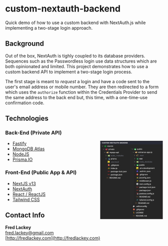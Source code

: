 # custom-nextauth-backend

Quick demo of how to use a custom backend with NextAuth.js while implementing a two-stage login approach.

## Background  

Out of the box, NextAuth is tighly coupled to its database providers.  Sequences such as the Passwordless login use data structures which are both opinionated and limited.  This project demonstrates how to use a custom backend API to implement a two-stage login process.  

The first stage is meant to _request_ a login and have a code sent to the user's email address or mobile number.  They are then redirected to a form which uses the `authorize` function within the Credentials Provider to send the same address to the back end but, this time, with a one-time-use confirmation code.

## Technologies

### Back-End (Private API)

<img align="right" width="200" src="https://github.com/FredLackey/custom-nextauth-backend/blob/main/assets/images/project.png?raw=true" />

* [Fastify](https://fastify.dev/)
* [MongoDB Atlas](https://www.mongodb.com/atlas)
* [NodeJS](https://nodejs.org/)
* [Prisma.IO](https://www.prisma.io/)

### Front-End (Public App & API)

* [NextJS v13](https://nextjs.org/)
* [NextAuth](https://next-auth.js.org/)
* [React / ReactJS](https://react.dev/)
* [Tailwind CSS](https://tailwindcss.com/)

## Contact Info  

**Fred Lackey**  
[fred.lackey@gmail.com](mailto:fred.lackey@gmail.com)  
[http://fredlackey.com](http://fredlackey.com)  
